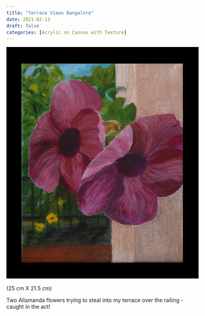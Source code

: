 ```yaml
---
title: "Terrace Views Bangalore"
date: 2021-02-13
draft: false
categories: [Acrylic on Canvas with Texture]
---
```


![](../../static/images/2021/02/Terrace-View-Banglore-1.jpg)

(25 cm X 21.5 cm)

Two Allamanda flowers trying to steal into my terrace over the railing - caught in the act!